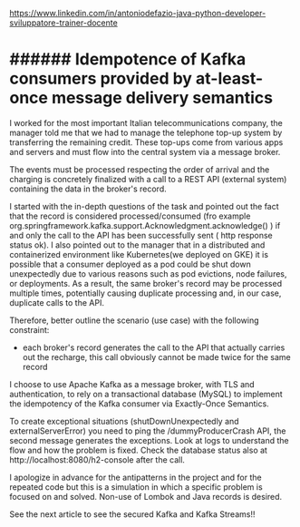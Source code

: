 https://www.linkedin.com/in/antoniodefazio-java-python-developer-sviluppatore-trainer-docente

# ###### **Idempotence of Kafka consumers provided by at-least-once message delivery semantics**


I worked for the most important Italian telecommunications company, the manager told me that we had to manage the telephone top-up system by transferring the remaining credit. These top-ups come from various apps and servers and must flow into the central system via a message broker. 

The events must be processed respecting the order of arrival and the charging is concretely finalized with a call to a REST API (external system) containing the data in the broker's record. 

I started with the in-depth questions of the task and pointed out the fact that the record is considered processed/consumed (fro example org.springframework.kafka.support.Acknowledgment.acknowledge() ) if and only the call to the API has been successfully sent ( http response status ok). I also pointed out to the manager that in a distributed and containerized environment like Kubernetes(we deployed on GKE) it is possible that a consumer deployed as a pod could be shut down unexpectedly due to various reasons such as pod evictions, node failures, or deployments. As a result, the same broker's record may be processed multiple times, potentially causing duplicate processing and, in our case, duplicate calls to the API.

Therefore, better outline the scenario (use case) with the following constraint:

- each broker's record generates the call to the API that actually carries out the recharge, this call obviously cannot be made twice for the same record

I choose to use Apache Kafka as a message broker, with TLS and authentication, to rely on a transactional database (MySQL) to implement the idempotency of the Kafka consumer via Exactly-Once Semantics.
 
To create exceptional situations (shutDownUnexpectedly and externalServerError) you need to ping the /dummyProducerCrash API, the second message generates the exceptions. Look at logs to understand the flow and how the problem is fixed. Check the database status also at http://localhost:8080/h2-console after the call.

I apologize in advance for the antipatterns in the project and for the repeated code but this is a simulation in which a specific problem is focused on and solved. Non-use of Lombok and Java records is desired.

See the next article to see the secured Kafka and Kafka Streams!!
